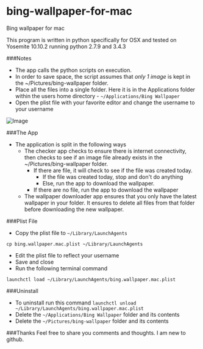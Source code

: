 # bing-wallpaper-for-mac
Bing wallpaper for mac

This program is written in python specifically for OSX and tested on Yosemite 10.10.2 running python 2.7.9 and 3.4.3

###Notes

-  The app calls the python scripts on execution.
-  In order to save space, the script assumes that *only 1 image* is kept in the ~/Pictures/bing-wallpaper folder.
-  Place all the files into a single folder. Here it is in the Applications folder within the users home directory - `~/Applications/Bing Wallpaper`
-  Open the plist file with your favorite editor and change the username to your username

![Image](http://i.imgur.com/Zr9qkQs.jpg)

###The App
- The application is split in the following ways
	- The checker app checks to ensure there is internet connectivity, then checks to see if an image file already exists in the ~/Pictures/bing-wallpaper folder.
		- If there are file, it will check to see if the file was created today.
			- If the file was created today, stop and don't do anything
			- Else, run the app to download the wallpaper.
		- If there are no file, run the app to download the wallpaper
	- The wallpaper downloader app ensures that you only have the latest wallpaper in your folder. It ensures to delete all files from that folder before downloading the new wallpaper.

###Plist File
- Copy the plist file to `~/Library/LaunchAgents`

`cp bing.wallpaper.mac.plist ~/Library/LaunchAgents`

- Edit the plist file to reflect your username
- Save and close
- Run the following terminal command

`launchctl load ~/Library/LaunchAgents/bing.wallpaper.mac.plist`

###Uninstall
- To uninstall run this command
`launchctl unload ~/Library/LaunchAgents/bing.wallpaper.mac.plist`
- Delete the `~/Applications/Bing Wallpaper` folder and its contents
- Delete the `~/Pictures/bing-wallpaper` folder and its contents

###Thanks
Feel free to share you comments and thoughts. I am new to github.
